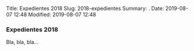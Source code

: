 Title: Expedientes 2018
Slug: 2018-expedientes
Summary: .
Date: 2019-08-07 12:48
Modified: 2019-08-07 12:48


### Expedientes 2018

Bla, bla, bla...
